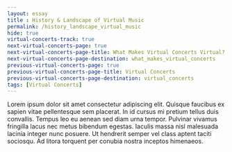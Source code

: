 ```yaml
--- 
layout: essay
title : History & Landscape of Virtual Music
permalink: /history_landscape_virtual_music
hide: true
virtual-concerts-track: true
next-virtual-concerts-page: true
next-virtual-concerts-page-title: What Makes Virtual Concerts Virtual?
next-virtual-concerts-page-destination: what_makes_virtual_concerts
previous-virtual-concerts-page: true
previous-virtual-concerts-page-title: Virtual Concerts
previous-virtual-concerts-page-destination: virtual_concerts
tags: [Virtual Concerts]
---
```


Lorem ipsum dolor sit amet consectetur adipiscing elit. Quisque faucibus ex sapien vitae pellentesque sem placerat. In id cursus mi pretium tellus duis convallis. Tempus leo eu aenean sed diam urna tempor. Pulvinar vivamus fringilla lacus nec metus bibendum egestas. Iaculis massa nisl malesuada lacinia integer nunc posuere. Ut hendrerit semper vel class aptent taciti sociosqu. Ad litora torquent per conubia nostra inceptos himenaeos.

